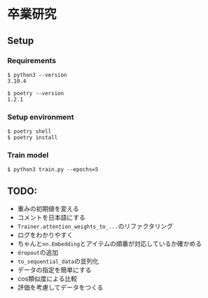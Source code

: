 # 卒業研究

## Setup

### Requirements

```
$ python3 --version
3.10.4

$ poetry --version
1.2.1
```

### Setup environment

```shell
$ poetry shell
$ poetry install
```

### Train model

```shell
$ python3 train.py --epochs=5
```

## TODO:

- 重みの初期値を変える
- コメントを日本語にする
- `Trainer.attention_weights_to_...`のリファクタリング
- ログをわかりやすく
- ちゃんと`nn.Embedding`とアイテムの順番が対応しているか確かめる
- `dropout`の追加
- `to_sequential_data`の並列化
- データの指定を簡単にする
- cos類似度による比較
- 評価を考慮してデータをつくる